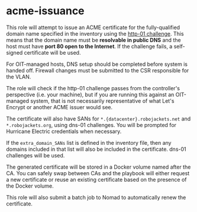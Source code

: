 # acme-issuance

This role will attempt to issue an ACME certificate for the fully-qualified domain name specified in the inventory using the [http-01 challenge](https://letsencrypt.org/docs/challenge-types/). This means that the domain name must be **resolvable in public DNS** and the host must have **port 80 open to the Internet**. If the challenge fails, a self-signed certificate will be used.

For OIT-managed hosts, DNS setup should be completed before system is handed off. Firewall changes must be submitted to the CSR responsible for the VLAN.

The role will check if the http-01 challenge passes from the controller's perspective (i.e. your machine), but if you are running this against an OIT-managed system, that is not necessarily representative of what Let's Encrypt or another ACME issuer would see.

The certificate will also have SANs for `*.{datacenter}.robojackets.net` and `*.robojackets.org`, using dns-01 challenges. You will be prompted for Hurricane Electric credentials when necessary.

If the `extra_domain_SANs` list is defined in the inventory file, then any domains included in that list will also be included in the certificate. dns-01 challenges will be used.

The generated certificate will be stored in a Docker volume named after the CA. You can safely swap between CAs and the playbook will either request a new certificate or reuse an existing certificate based on the presence of the Docker volume.

This role will also submit a batch job to Nomad to automatically renew the certificate.
